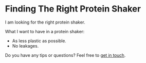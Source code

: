 # Finding The Right Protein Shaker

I am looking for the right protein shaker.

What I want to have in a protein shaker:

- As less plastic as possible.
- No leakages.

Do you have any tips or questions? Feel free to [get in touch](mailto:thisguylifts.com@outlook.com).
